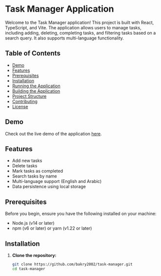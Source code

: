 # Task Manager Application

Welcome to the Task Manager application! This project is built with React, TypeScript, and Vite. The application allows users to manage tasks, including adding, deleting, completing tasks, and filtering tasks based on a search query. It also supports multi-language functionality.

## Table of Contents

- [Demo](#demo)
- [Features](#features)
- [Prerequisites](#prerequisites)
- [Installation](#installation)
- [Running the Application](#running-the-application)
- [Building the Application](#building-the-application)
- [Project Structure](#project-structure)
- [Contributing](#contributing)
- [License](#license)

## Demo

Check out the live demo of the application [here](https://your-demo-url.com).

## Features

- Add new tasks
- Delete tasks
- Mark tasks as completed
- Search tasks by name
- Multi-language support (English and Arabic)
- Data persistence using local storage

## Prerequisites

Before you begin, ensure you have the following installed on your machine:

- Node.js (v14 or later)
- npm (v6 or later) or yarn (v1.22 or later)

## Installation

1. **Clone the repository:**

   ```bash
   git clone https://github.com/bakry2002/task-manager.git
   cd task-manager

